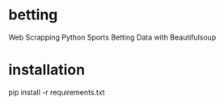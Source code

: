 # betting
Web Scrapping Python Sports Betting Data with Beautifulsoup

# installation
pip install -r requirements.txt
